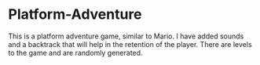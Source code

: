 # Platform-Adventure

This is a platform adventure game, similar to Mario. I have added sounds and a backtrack that will help in the retention of the player. There are levels to the game and are randomly generated.
